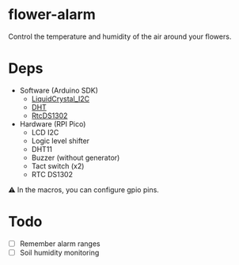 # flower-alarm
Control the temperature and humidity of the air around your flowers.

# Deps
* Software (Arduino SDK)
  - [LiquidCrystal_I2C](https://github.com/johnrickman/LiquidCrystal_I2C)
  - [DHT](https://github.com/adafruit/DHT-sensor-library)
  - [RtcDS1302](https://github.com/Makuna/Rtc)
* Hardware (RPI Pico)
  - LCD I2C
  - Logic level shifter
  - DHT11
  - Buzzer (without generator)
  - Tact switch (x2)
  - RTC DS1302
  
 :warning: In the macros, you can configure gpio pins.

# Todo
* [ ] Remember alarm ranges
* [ ] Soil humidity monitoring
